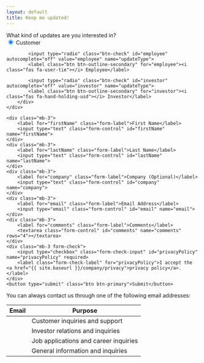 ```yaml
---
layout: default
title: Keep me updated!
---
```


<p>
<form
  action="https://formspree.io/f/mayrkanw"
  method="POST"
>
    <div class="mb-3">
        <label for="userTypeDescription" class="form-label">What kind of updates are you interested in?</label>
        <div class="btn-group-toggle mt-2" data-toggle="buttons">
            <input type="radio" class="btn-check" id="customer" autocomplete="off" value="customer" name="updateType" checked>
            <label class="btn btn-outline-secondary" for="customer"><i class="fas fa-user"></i> Customer</label>

            <input type="radio" class="btn-check" id="employee" autocomplete="off" value="employee" name="updateType">
            <label class="btn btn-outline-secondary" for="employee"><i class="fas fa-user-tie"></i> Employee</label>

            <input type="radio" class="btn-check" id="investor" autocomplete="off" value="investor" name="updateType">
            <label class="btn btn-outline-secondary" for="investor"><i class="fas fa-hand-holding-usd"></i> Investor</label>
        </div>
    </div>

    <div class="mb-3">
        <label for="firstName" class="form-label">First Name</label>
        <input type="text" class="form-control" id="firstName" name="firstName">
    </div>
    <div class="mb-3">
        <label for="lastName" class="form-label">Last Name</label>
        <input type="text" class="form-control" id="lastName" name="lastName">
    </div>
    <div class="mb-3">
        <label for="company" class="form-label">Company (Optional)</label>
        <input type="text" class="form-control" id="company" name="company">
    </div>
    <div class="mb-3">
        <label for="email" class="form-label">Email Address</label>
        <input type="email" class="form-control" id="email" name="email">
    </div>
    <div class="mb-3">
        <label for="comments" class="form-label">Comments</label>
        <textarea class="form-control" id="comments" name="comments" rows="4"></textarea>
    </div>
    <div class="mb-3 form-check">
        <input type="checkbox" class="form-check-input" id="privacyPolicy" name="privacyPolicy" required>
        <label class="form-check-label" for="privacyPolicy">I accept the <a href="{{ site.baseurl }}/company/privacy">privacy policy</a>.</label>
    </div>
    <button type="submit" class="btn btn-primary">Submit</button>
</form>
</p>

<p>
You can always contact us through one of the following email addresses:
</p>

<table class="table table-hover">
    <thead class="table-dark">
        <tr>
            <th>Email</th>
            <th>Purpose</th>
        </tr>
    </thead>
    <tbody>
        <tr>
            <td><mail to="customers" addBody="true"></mail></td>
            <td>Customer inquiries and support</td>
        </tr>
        <tr>
            <td><mail to="investors" addBody="true"></mail></td>
            <td>Investor relations and inquiries</td>
        </tr>
        <tr>
            <td><mail to="careers" addBody="true"></mail></td>
            <td>Job applications and career inquiries</td>
        </tr>
        <tr>
            <td><mail to="info" addBody="true"></mail></td>
            <td>General information and inquiries</td>
        </tr>
    </tbody>
</table>
